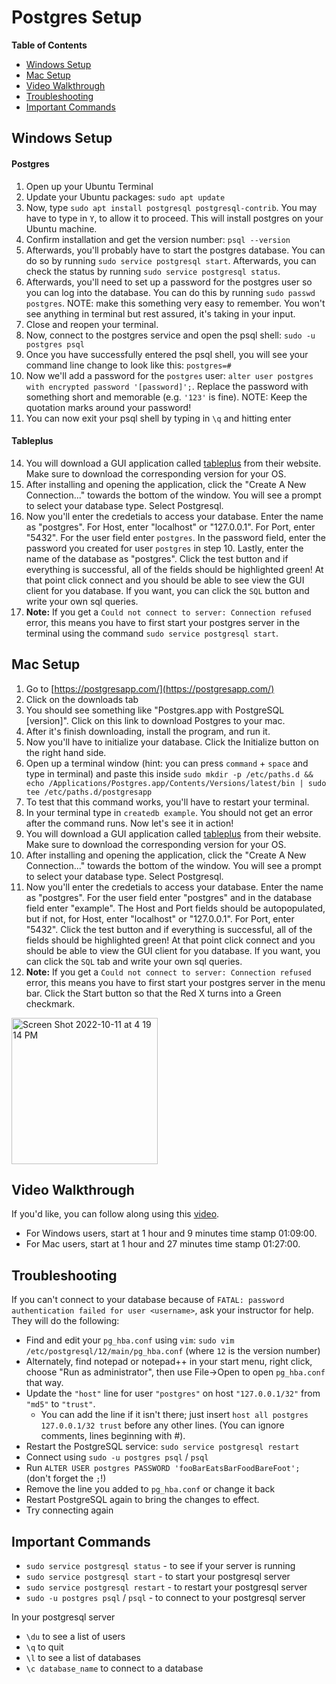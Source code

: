 # Postgres Setup

**Table of Contents**
- [Windows Setup](#windows-setup)
- [Mac Setup](#mac-setup)
- [Video Walkthrough](#video-walkthrough)
- [Troubleshooting](#troubleshooting)
- [Important Commands](#important-commands)

## Windows Setup

#### Postgres
1. Open up your Ubuntu Terminal
2. Update your Ubuntu packages: `sudo apt update`
3. Now, type `sudo apt install postgresql postgresql-contrib`. You may have to type in `Y`, to allow it to proceed. This will install postgres on your Ubuntu machine.
4. Confirm installation and get the version number: `psql --version`
5. Afterwards, you'll probably have to start the postgres database. You can do so by running `sudo service postgresql start`. Afterwards, you can check the status by running `sudo service postgresql status`.
6. Afterwards, you'll need to set up a password for the postgres user so you can log into the database. You can do this by running `sudo passwd postgres`. NOTE: make this something very easy to remember. You won't see anything in terminal but rest assured, it's taking in your input.
7. Close and reopen your terminal.
8. Now, connect to the postgres service and open the psql shell: `sudo -u postgres psql`
9. Once you have successfully entered the psql shell, you will see your command line change to look like this: `postgres=#`
10. Now we'll add a password for the `postgres` user: `alter user postgres with encrypted password '[password]';`. Replace the password with something short and memorable (e.g. `'123'` is fine). NOTE: Keep the quotation marks around your password!
11. You can now exit your psql shell by typing in `\q` and hitting enter

#### Tableplus
14. You will download a GUI application called [tableplus](https://tableplus.com/) from their website. Make sure to download the corresponding version for your OS.
15. After installing and opening the application, click the "Create A New Connection..." towards the bottom of the window. You will see a prompt to select your database type. Select Postgresql.
16. Now you'll enter the credetials to access your database. Enter the name as "postgres". For Host, enter "localhost" or "127.0.0.1". For Port, enter "5432". For the user field enter `postgres`. In the password field, enter the password you created for user `postgres` in step 10. Lastly, enter the name of the database as "postgres". Click the test button and if everything is successful, all of the fields should be highlighted green! At that point click connect and you should be able to see view the GUI client for you database. If you want, you can click the `SQL` button and write your own sql queries.
17. **Note:** If you get a `Could not connect to server: Connection refused` error, this means you have to first start your postgres server in the terminal using the command `sudo service postgresql start`.


## Mac Setup

1. Go to [https://postgresapp.com/](https://postgresapp.com/)
2. Click on the downloads tab
3. You should see something like "Postgres.app with PostgreSQL [version]". Click on this link to download Postgres to your mac.
4. After it's finish downloading, install the program, and run it.
5. Now you'll have to initialize your database. Click the Initialize button on the right hand side.
6. Open up a terminal window (hint: you can press `command` + `space` and type in terminal) and paste this inside `sudo mkdir -p /etc/paths.d &&
echo /Applications/Postgres.app/Contents/Versions/latest/bin | sudo tee /etc/paths.d/postgresapp`
7. To test that this command works, you'll have to restart your terminal.
8. In your terminal type in `createdb example`. You should not get an error after the command runs. Now let's see it in action!
9. You will download a GUI application called [tableplus](https://tableplus.com/) from their website. Make sure to download the corresponding version for your OS.
10. After installing and opening the application, click the "Create A New Connection..." towards the bottom of the window. You will see a prompt to select your database type. Select Postgresql.
11. Now you'll enter the credetials to access your database. Enter the name as "postgres". For the user field enter "postgres" and in the database field enter "example". The Host and Port fields should be autopopulated, but if not, for Host, enter "localhost" or "127.0.0.1". For Port, enter "5432". Click the test button and if everything is successful, all of the fields should be highlighted green! At that point click connect and you should be able to view the GUI client for you database. If you want, you can click the `SQL` tab and write your own sql queries.
12. **Note:** If you get a `Could not connect to server: Connection refused` error, this means you have to first start your postgres server in the menu bar. Click the Start button so that the Red X turns into a Green checkmark.

<img width="234" alt="Screen Shot 2022-10-11 at 4 19 14 PM" src="https://user-images.githubusercontent.com/30392423/195190310-8f4ed82c-bebd-4fb5-bc96-3fcaa2ed9848.png">

## Video Walkthrough
If you'd like, you can follow along using this [video](https://us02web.zoom.us/rec/play/U0ghC07ndSiayEEc1D86cvrNIiBIQhmyT7JU8sqrYJ928FHhZhKfq7OeYK73u1aRp6Qjb34kf32xoARm.7BAFARTMcCax8YDy?continueMode=true&_x_zm_rtaid=euzsucDSTBKnY0bdQQBC5A.1648070136259.165c763c787813cfbdcf7752e530272c&_x_zm_rhtaid=405).

* For Windows users, start at 1 hour and 9 minutes time stamp 01:09:00.
* For Mac users, start at 1 hour and 27 minutes time stamp 01:27:00.

## Troubleshooting

If you can't connect to your database because of `FATAL: password authentication failed for user <username>`, ask your instructor for help. They will do the following:

* Find and edit your `pg_hba.conf` using `vim`: `sudo vim /etc/postgresql/12/main/pg_hba.conf` (where `12` is the version number) 
* Alternately, find notepad or notepad++ in your start menu, right click, choose "Run as administrator", then use File->Open to open `pg_hba.conf` that way.
* Update the `"host"` line for user `"postgres"` on host `"127.0.0.1/32"` from `"md5"` to `"trust"`. 
  * You can add the line if it isn't there; just insert `host all postgres 127.0.0.1/32 trust` before any other lines. (You can ignore comments, lines beginning with #).
* Restart the PostgreSQL service: `sudo service postgresql restart`
* Connect using `sudo -u postgres psql` / `psql`
* Run `ALTER USER postgres PASSWORD 'fooBarEatsBarFoodBareFoot';` (don't forget the `;`!)
* Remove the line you added to `pg_hba.conf` or change it back
* Restart PostgreSQL again to bring the changes to effect.
* Try connecting again

## Important Commands

- `sudo service postgresql status` - to see if your server is running 
- `sudo service postgresql start` - to start your postgresql server
- `sudo service postgresql restart` - to restart your postgresql server
- `sudo -u postgres psql` / `psql` - to connect to your postgresql server

In your postgresql server
- `\du` to see a list of users
- `\q` to quit
- `\l` to see a list of databases
- `\c database_name` to connect to a database
